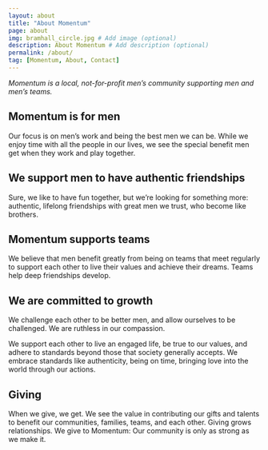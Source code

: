 ```yaml
---
layout: about
title: "About Momentum"
page: about
img: bramhall_circle.jpg # Add image (optional)
description: About Momentum # Add description (optional)
permalink: /about/
tag: [Momentum, About, Contact]
---
```

_Momentum is a local, not-for-profit men’s community supporting men and men’s teams._

## **Momentum is for men**
Our focus is on men’s work and being the best men we can be. While we enjoy time with all the people in our lives, we see the special benefit men get when they work and play together.

## **We support men to have authentic friendships**
Sure, we like to have fun together, but we’re looking for something more: authentic, lifelong friendships with great men we trust, who become like brothers.

## **Momentum supports teams**
We believe that men benefit greatly from being on teams that meet regularly to support each other to live their values and achieve their dreams. Teams help deep friendships develop.

## **We are committed to growth**
We challenge each other to be better men, and allow ourselves to be challenged. We are ruthless in our compassion. 

We support each other to live an engaged life, be true to our values, and adhere to standards beyond those that society generally accepts. We embrace standards like authenticity, being on time, bringing love into the world through our actions. 

## **Giving**
When we give, we get. We see the value in contributing our gifts and talents to benefit our communities, families, teams, and each other. Giving grows relationships. We give to Momentum: Our community is only as strong as we make it.
